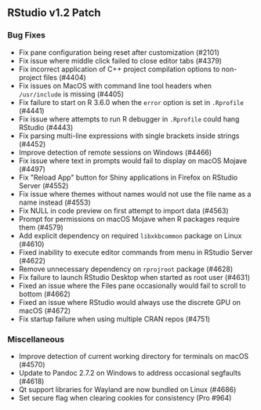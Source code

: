 
## RStudio v1.2 Patch

### Bug Fixes

- Fix pane configuration being reset after customization (#2101)
- Fix issue where middle click failed to close editor tabs (#4379)
- Fix incorrect application of C++ project compilation options to non-project files (#4404)
- Fix issues on MacOS with command line tool headers when `/usr/include` is missing (#4405)
- Fix failure to start on R 3.6.0 when the `error` option is set in `.Rprofile` (#4441)
- Fix issue where attempts to run R debugger in `.Rprofile` could hang RStudio (#4443)
- Fix parsing multi-line expressions with single brackets inside strings (#4452)
- Improve detection of remote sessions on Windows (#4466)
- Fix issue where text in prompts would fail to display on macOS Mojave (#4497)
- Fix "Reload App" button for Shiny applications in Firefox on RStudio Server (#4552)
- Fix issue where themes without names would not use the file name as a name instead (#4553)
- Fix NULL in code preview on first attempt to import data (#4563)
- Prompt for permissions on macOS Mojave when R packages require them (#4579)
- Add explicit dependency on required `libxkbcommon` package on Linux (#4610)
- Fixed inability to execute editor commands from menu in RStudio Server (#4622)
- Remove unnecessary dependency on `rprojroot` package (#4628)
- Fix failure to launch RStudio Desktop when started as root user (#4631)
- Fixed an issue where the Files pane occasionally would fail to scroll to bottom (#4662)
- Fixed an issue where RStudio would always use the discrete GPU on macOS (#4672)
- Fix startup failure when using multiple CRAN repos (#4751)


### Miscellaneous

- Improve detection of current working directory for terminals on macOS (#4570)
- Update to Pandoc 2.7.2 on Windows to address occasional segfaults (#4618)
- Qt support libraries for Wayland are now bundled on Linux (#4686)
- Set secure flag when clearing cookies for consistency (Pro #964)

